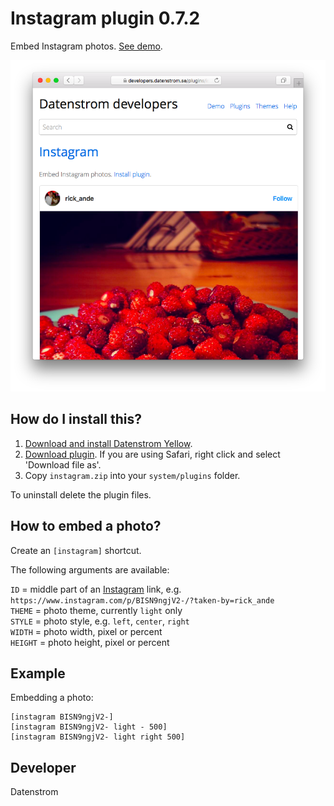 Instagram plugin 0.7.2
======================
Embed Instagram photos. [See demo](https://developers.datenstrom.se/plugins/instagram).

<p align="center"><img src="instagram-screenshot.png?raw=true" alt="Screenshot"></p>

## How do I install this?

1. [Download and install Datenstrom Yellow](https://github.com/datenstrom/yellow/).
2. [Download plugin](https://github.com/datenstrom/yellow-plugins/raw/master/zip/instagram.zip). If you are using Safari, right click and select 'Download file as'.
3. Copy `instagram.zip` into your `system/plugins` folder.

To uninstall delete the plugin files.

## How to embed a photo?

Create an `[instagram]` shortcut. 

The following arguments are available:
 
`ID` = middle part of an [Instagram](https://www.instagram.com) link, e.g. `https://www.instagram.com/p/BISN9ngjV2-/?taken-by=rick_ande`  
`THEME` = photo theme, currently `light` only  
`STYLE` = photo style, e.g. `left`, `center`, `right`  
`WIDTH` = photo width, pixel or percent  
`HEIGHT` = photo height, pixel or percent  

## Example

Embedding a photo:

    [instagram BISN9ngjV2-]
    [instagram BISN9ngjV2- light - 500]
    [instagram BISN9ngjV2- light right 500]

## Developer

Datenstrom
